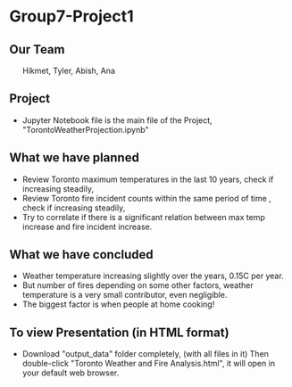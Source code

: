 <h1>Group7-Project1</h1>

<h2>Our Team</h2>
<ul>
Hikmet, Tyler, Abish, Ana
</ul>


<h2>Project</h2>
<ul>
<li>Jupyter Notebook file is the main file of the Project, "TorontoWeatherProjection.ipynb"</li>
</ul>

<h2>What we have planned</h2>
<ul>
<li>Review Toronto maximum temperatures in the last 10 years, check if increasing steadily,</li>
<li>Review Toronto fire incident counts within the same period of time , check if increasing steadily,</li>
<li>Try to correlate if there is a significant relation between max temp increase and fire incident increase.</li>
</ul>

<h2>What we have concluded</h2>
<ul>
<li>Weather temperature increasing slightly over the years, 0.15C per year.</li>
<li>But number of fires depending on some other factors, weather temperature is a very small contributor, even negligible.</li>
<li>The biggest factor is when people at home cooking!</li>
</ul>


<h2>To view Presentation (in HTML format)</h2> 
<ul>
<li>Download "output_data" folder completely, (with all files in it)
Then double-click "Toronto Weather and Fire Analysis.html", it will open in your default web browser.</li>
</ul>
